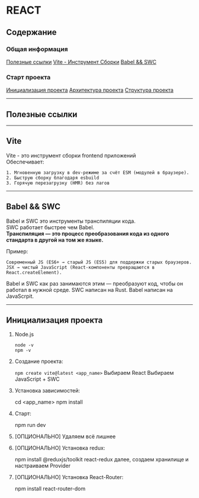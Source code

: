 # REACT  

## Содержание  

### Общая информация  

[Полезные ссылки](#Полезные-ссылки)
[Vite - Инструмент Сборки](#Vite)
[Babel && SWC](#Babel-&&-SWC)

### Старт проекта  

[Инициализация проекта](#Инициализация-проекта)
[Архитектура проекта](#Архитектура-проекта)
[Структура проекта](#Структура-проекта)

----
## Полезные ссылки 


----
## Vite
Vite - это инструмент сборки frontend приложений  
Обеспечивает:  

    1. Мгновенную загрузку в dev-режиме за счёт ESM (модулей в браузере).
    2. Быструю сборку благодаря esbuild
    3. Горячую перезагрузку (HMR) без лагов

----
## Babel && SWC  
Babel и SWC это инструменты транспиляции кода.  
SWC работает быстрее чем Babel.  
**Транспиляция — это процесс преобразования кода из одного стандарта в другой на том же языке.**

Пример:  

    Современный JS (ES6+ → старый JS (ES5) для поддержки старых браузеров.  
    JSX → чистый JavaScript (React-компоненты превращаются в React.createElement).  

Babel и SWC как раз занимаются этим — преобразуют код, чтобы он работал в нужной среде. 
SWC написан на Rust.
Babel написан на JavaScrpit.

----
## Инициализация проекта
1. Node.js   

    `node -v`  
    `npm -v`

2. Создание проекта:  

    `npm create vite@latest <app_name>`
    Выбираем React
    Выбираем JavaScript + SWC

3. Установка зависимостей:  

    cd <app_name>
    npm install

4. Старт:  

    npm run dev

5. [ОПЦИОНАЛЬНО] Удаляем всё лишнее


6. [ОПЦИОНАЛЬНО] Установка redux:  

    npm install @reduxjs/toolkit react-redux
    далее, создаем хранилище и настраиваем Provider

7. [ОПЦИОНАЛЬНО] Установка React-Router:  

    npm install react-router-dom
